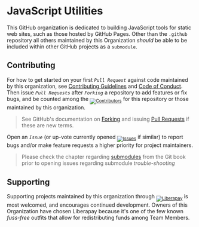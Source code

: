 # JavaScript Utilities


This GitHub organization is dedicated to building JavaScript tools for static web sites, such as those hosted by GitHub Pages. Other than the `.github` repository all others maintained by this Organization _should_ be able to be included within other GitHub projects as a `submodule`.


## Contributing

For how to get started on your first _`Pull Request`_ against code maintained by this organization, see [Contributing Guidelines][relative_link__contributing] and [Code of Conduct][relative_link__code_of_conduct]. Then issue _`Pull Requests`_ after _`Forking`_ a repository to add features or fix bugs, and be counted among the <sub>[![Contributors][badge__contributors]][relative_link__members]</sub> for this repository or those maintained by this organization.


> See GitHub's documentation on [Forking][help_fork] and issuing [Pull Requests][help_pull_request] if these are new terms.


Open an _`Issue`_ (or up-vote currently opened <sub>[![Issues][badge__issues]][relative_link__issues]</sub> if similar) to report bugs and/or make feature requests a higher priority for project maintainers.


> Please check the chapter regarding [submodules][git_book__submodules] from the Git book prior to opening issues regarding submodule _trouble-shooting_


## Supporting


Supporting projects maintained by this organization through <sub>[![Liberapay][badge__liberapay]][liberapay_donate]</sub> is most welcomed, and encourages continued development. Owners of this Organization have chosen Liberapay because it's one of the few known _fuss-free_ outfits that allow for redistributing funds among Team Members.



[git_book__submodules]: https://git-scm.com/book/en/v2/Git-Tools-Submodules


[help_fork]: https://help.github.com/en/articles/fork-a-repo
[help_pull_request]: https://help.github.com/en/articles/about-pull-requests
[help_github_pages__submodules]: https://help.github.com/en/articles/using-submodules-with-pages


[relative_link__code_of_conduct]: CODE_OF_CONDUCT.md
[relative_link__contributing]: CONTRIBUTING.md
[relative_link__issues]: issues
[relative_link__members]: network/members


[badge__issues]: https://img.shields.io/github/issues/javascript-utilities/browser-storage.svg
[badge__contributors]: https://img.shields.io/github/forks/javascript-utilities/browser-storage.svg?color=005571&label=Contributors
[badge__liberapay]: https://img.shields.io/badge/Liberapay-gray.svg?logo=liberapay


[liberapay_donate]: https://liberapay.com/javascript-utilities/donate
